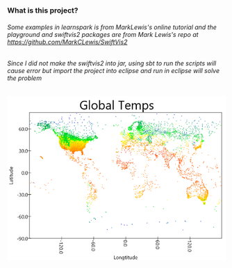 ### What is this project?

###### Some examples in learnspark is from MarkLewis's online tutorial and the playground and swiftvis2 packages are from Mark Lewis's repo at https://github.com/MarkCLewis/SwiftVis2
###### Since I did not make the swiftvis2 into jar, using sbt to run the scripts will cause error but import the project into eclipse and run in eclipse will solve the problem

![optional caption text](Global_Temps.png)
